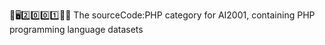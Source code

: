 🧠️🖥️2️⃣️0️⃣️0️⃣️1️⃣️💾️📜️ The sourceCode:PHP category for AI2001, containing PHP programming language datasets
